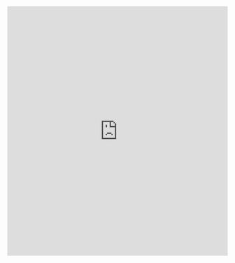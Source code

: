 <p><iframe allowfullscreen width="100%" height="569" class="google-slides-iframe" frameborder="0" scrolling="no" src="https://docs.google.com/presentation/d/e/2PACX-1vSGM5Y9EC8q3vito-i-Dv_9Zi7UU7WFSq85rT6doW57Cojta5DmJj8Te-8hD_Q9HpgfNIcCFS8hdp8l/embed?start=false&amp;loop=false&amp;delayms=3000"></iframe></p>